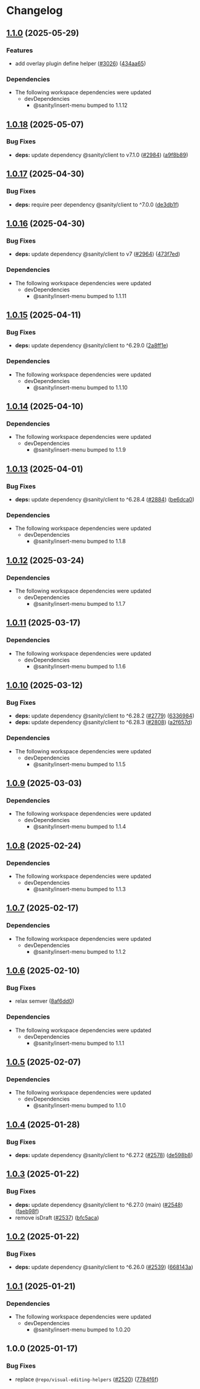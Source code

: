 # Changelog

## [1.1.0](https://github.com/sanity-io/visual-editing/compare/visual-editing-types-v1.0.18...visual-editing-types-v1.1.0) (2025-05-29)


### Features

* add overlay plugin define helper ([#3026](https://github.com/sanity-io/visual-editing/issues/3026)) ([434aa65](https://github.com/sanity-io/visual-editing/commit/434aa65d5bfd88bc6f3e4831fbd8c9ff5b7d3148))


### Dependencies

* The following workspace dependencies were updated
  * devDependencies
    * @sanity/insert-menu bumped to 1.1.12

## [1.0.18](https://github.com/sanity-io/visual-editing/compare/visual-editing-types-v1.0.17...visual-editing-types-v1.0.18) (2025-05-07)


### Bug Fixes

* **deps:** update dependency @sanity/client to v7.1.0 ([#2984](https://github.com/sanity-io/visual-editing/issues/2984)) ([a9f8b89](https://github.com/sanity-io/visual-editing/commit/a9f8b898e4d6d6556336e69c3916ec06456db1f9))

## [1.0.17](https://github.com/sanity-io/visual-editing/compare/visual-editing-types-v1.0.16...visual-editing-types-v1.0.17) (2025-04-30)


### Bug Fixes

* **deps:** require peer dependency @sanity/client to ^7.0.0 ([de3db1f](https://github.com/sanity-io/visual-editing/commit/de3db1f0765b94a792cd44c23ee97f4615efc7cf))

## [1.0.16](https://github.com/sanity-io/visual-editing/compare/visual-editing-types-v1.0.15...visual-editing-types-v1.0.16) (2025-04-30)


### Bug Fixes

* **deps:** update dependency @sanity/client to v7 ([#2964](https://github.com/sanity-io/visual-editing/issues/2964)) ([473f7ed](https://github.com/sanity-io/visual-editing/commit/473f7edc872a6bc926dcbc7ecbb355fb7fa23229))


### Dependencies

* The following workspace dependencies were updated
  * devDependencies
    * @sanity/insert-menu bumped to 1.1.11

## [1.0.15](https://github.com/sanity-io/visual-editing/compare/visual-editing-types-v1.0.14...visual-editing-types-v1.0.15) (2025-04-11)


### Bug Fixes

* **deps:** update dependency @sanity/client to ^6.29.0 ([2a8ff1e](https://github.com/sanity-io/visual-editing/commit/2a8ff1e9369b8a27bb3c122d5f5f9046be43c5a1))


### Dependencies

* The following workspace dependencies were updated
  * devDependencies
    * @sanity/insert-menu bumped to 1.1.10

## [1.0.14](https://github.com/sanity-io/visual-editing/compare/visual-editing-types-v1.0.13...visual-editing-types-v1.0.14) (2025-04-10)


### Dependencies

* The following workspace dependencies were updated
  * devDependencies
    * @sanity/insert-menu bumped to 1.1.9

## [1.0.13](https://github.com/sanity-io/visual-editing/compare/visual-editing-types-v1.0.12...visual-editing-types-v1.0.13) (2025-04-01)


### Bug Fixes

* **deps:** update dependency @sanity/client to ^6.28.4 ([#2884](https://github.com/sanity-io/visual-editing/issues/2884)) ([be6dca0](https://github.com/sanity-io/visual-editing/commit/be6dca0867a2f47abccb0cec837968362f7130f5))


### Dependencies

* The following workspace dependencies were updated
  * devDependencies
    * @sanity/insert-menu bumped to 1.1.8

## [1.0.12](https://github.com/sanity-io/visual-editing/compare/visual-editing-types-v1.0.11...visual-editing-types-v1.0.12) (2025-03-24)


### Dependencies

* The following workspace dependencies were updated
  * devDependencies
    * @sanity/insert-menu bumped to 1.1.7

## [1.0.11](https://github.com/sanity-io/visual-editing/compare/visual-editing-types-v1.0.10...visual-editing-types-v1.0.11) (2025-03-17)


### Dependencies

* The following workspace dependencies were updated
  * devDependencies
    * @sanity/insert-menu bumped to 1.1.6

## [1.0.10](https://github.com/sanity-io/visual-editing/compare/visual-editing-types-v1.0.9...visual-editing-types-v1.0.10) (2025-03-12)


### Bug Fixes

* **deps:** update dependency @sanity/client to ^6.28.2 ([#2779](https://github.com/sanity-io/visual-editing/issues/2779)) ([6336984](https://github.com/sanity-io/visual-editing/commit/63369840603698bace92a6b317b830461f65e3ff))
* **deps:** update dependency @sanity/client to ^6.28.3 ([#2808](https://github.com/sanity-io/visual-editing/issues/2808)) ([a2f657d](https://github.com/sanity-io/visual-editing/commit/a2f657dd8a3b63a229492eb5790932da7cacace5))


### Dependencies

* The following workspace dependencies were updated
  * devDependencies
    * @sanity/insert-menu bumped to 1.1.5

## [1.0.9](https://github.com/sanity-io/visual-editing/compare/visual-editing-types-v1.0.8...visual-editing-types-v1.0.9) (2025-03-03)


### Dependencies

* The following workspace dependencies were updated
  * devDependencies
    * @sanity/insert-menu bumped to 1.1.4

## [1.0.8](https://github.com/sanity-io/visual-editing/compare/visual-editing-types-v1.0.7...visual-editing-types-v1.0.8) (2025-02-24)


### Dependencies

* The following workspace dependencies were updated
  * devDependencies
    * @sanity/insert-menu bumped to 1.1.3

## [1.0.7](https://github.com/sanity-io/visual-editing/compare/visual-editing-types-v1.0.6...visual-editing-types-v1.0.7) (2025-02-17)


### Dependencies

* The following workspace dependencies were updated
  * devDependencies
    * @sanity/insert-menu bumped to 1.1.2

## [1.0.6](https://github.com/sanity-io/visual-editing/compare/visual-editing-types-v1.0.5...visual-editing-types-v1.0.6) (2025-02-10)


### Bug Fixes

* relax semver ([8af6dd0](https://github.com/sanity-io/visual-editing/commit/8af6dd0d5fb3f0cf6fc9f749d8ca2e1b4a2f4abc))


### Dependencies

* The following workspace dependencies were updated
  * devDependencies
    * @sanity/insert-menu bumped to 1.1.1

## [1.0.5](https://github.com/sanity-io/visual-editing/compare/visual-editing-types-v1.0.4...visual-editing-types-v1.0.5) (2025-02-07)


### Dependencies

* The following workspace dependencies were updated
  * devDependencies
    * @sanity/insert-menu bumped to 1.1.0

## [1.0.4](https://github.com/sanity-io/visual-editing/compare/visual-editing-types-v1.0.3...visual-editing-types-v1.0.4) (2025-01-28)


### Bug Fixes

* **deps:** update dependency @sanity/client to ^6.27.2 ([#2578](https://github.com/sanity-io/visual-editing/issues/2578)) ([de598b8](https://github.com/sanity-io/visual-editing/commit/de598b8b05fae82755faee31162ecb005af65b02))

## [1.0.3](https://github.com/sanity-io/visual-editing/compare/visual-editing-types-v1.0.2...visual-editing-types-v1.0.3) (2025-01-22)


### Bug Fixes

* **deps:** update dependency @sanity/client to ^6.27.0 (main) ([#2548](https://github.com/sanity-io/visual-editing/issues/2548)) ([faeb98f](https://github.com/sanity-io/visual-editing/commit/faeb98f5b0f029409c1d5c4e2e0bd4c2e0512cbb))
* remove isDraft ([#2537](https://github.com/sanity-io/visual-editing/issues/2537)) ([bfc5aca](https://github.com/sanity-io/visual-editing/commit/bfc5aca9000c987785ef715c8a3d149cc99c7455))

## [1.0.2](https://github.com/sanity-io/visual-editing/compare/visual-editing-types-v1.0.1...visual-editing-types-v1.0.2) (2025-01-22)


### Bug Fixes

* **deps:** update dependency @sanity/client to ^6.26.0 ([#2539](https://github.com/sanity-io/visual-editing/issues/2539)) ([668143a](https://github.com/sanity-io/visual-editing/commit/668143a55ab81e29140c7b3aa04ca5501b4acdb9))

## [1.0.1](https://github.com/sanity-io/visual-editing/compare/visual-editing-types-v1.0.0...visual-editing-types-v1.0.1) (2025-01-21)


### Dependencies

* The following workspace dependencies were updated
  * devDependencies
    * @sanity/insert-menu bumped to 1.0.20

## 1.0.0 (2025-01-17)


### Bug Fixes

* replace `@repo/visual-editing-helpers` ([#2520](https://github.com/sanity-io/visual-editing/issues/2520)) ([7784f6f](https://github.com/sanity-io/visual-editing/commit/7784f6f54eb455ec1fe4ec50c387a87a875aceae))
